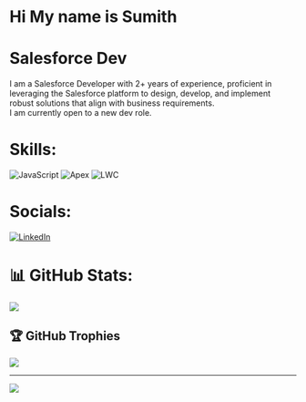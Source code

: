 # Hi My name is Sumith
# Salesforce Dev
I am a Salesforce Developer with 2+ years of experience, proficient in leveraging the Salesforce platform to design, develop, and implement robust solutions that align with business requirements.
<br>I am currently open to a new dev role.</br>
                                                                                                                                                                                                

# Skills:
![JavaScript](https://img.shields.io/badge/javascript-%23323330.svg?style=plastic&logo=javascript&logoColor=%23F7DF1E)
![Apex](https://img.shields.io/badge/Apex-%23323330.svg?style=plastic&logo=Apex&logoColor=%23F7DF1E)
![LWC](https://img.shields.io/badge/LWC-%23323330.svg?style=plastic&logo=LWC&logoColor=%23F7DF1E)



# Socials:
[![LinkedIn](https://img.shields.io/badge/LinkedIn-%230077B5.svg?logo=linkedin&logoColor=white)](https://linkedin.com/in/https://linkedin.com/in/sumith-es-013) 


# 📊 GitHub Stats:

![](https://github-readme-stats.vercel.app/api/top-langs/?username=sumith07&theme=dark&hide_border=false&include_all_commits=false&count_private=false&layout=compact)

## 🏆 GitHub Trophies
![](https://github-profile-trophy.vercel.app/?username=sumith07&theme=dark&no-frame=false&no-bg=true&margin-w=4)

---
[![](https://visitcount.itsvg.in/api?id=sumith07&icon=0&color=0)](https://visitcount.itsvg.in)

<!-- Proudly created with GPRM ( https://gprm.itsvg.in ) -->
